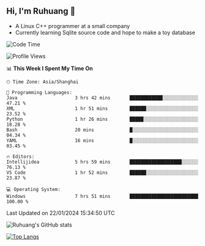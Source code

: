 ## Hi, I'm Ruhuang 👋

- A Linux C++ programmer at a small company
- Currently learning Sqlite source code and hope to make a toy database

<!--START_SECTION:waka-->
![Code Time](http://img.shields.io/badge/Code%20Time-63%20hrs%2035%20mins-blue)

![Profile Views](http://img.shields.io/badge/Profile%20Views-0-blue)

📊 **This Week I Spent My Time On** 

```text
🕑︎ Time Zone: Asia/Shanghai

💬 Programming Languages: 
Java                     3 hrs 42 mins       ████████████░░░░░░░░░░░░░   47.21 % 
XML                      1 hr 51 mins        ██████░░░░░░░░░░░░░░░░░░░   23.52 % 
Python                   1 hr 26 mins        █████░░░░░░░░░░░░░░░░░░░░   18.28 % 
Bash                     20 mins             █░░░░░░░░░░░░░░░░░░░░░░░░   04.34 % 
YAML                     16 mins             █░░░░░░░░░░░░░░░░░░░░░░░░   03.45 % 

🔥 Editors: 
Intellijidea             5 hrs 59 mins       ███████████████████░░░░░░   76.13 % 
VS Code                  1 hr 52 mins        ██████░░░░░░░░░░░░░░░░░░░   23.87 % 

💻 Operating System: 
Windows                  7 hrs 51 mins       █████████████████████████   100.00 % 
```


 Last Updated on 22/01/2024 15:34:50 UTC
<!--END_SECTION:waka-->

![Ruhuang's GitHub stats](https://github-readme-stats.vercel.app/api?username=ruhuang2001&count_private=true&hide_title=true&show_icons=true&theme=vue)

[![Top Langs](https://github-readme-stats.vercel.app/api/top-langs/?username=ruhuang2001&layout=compact)](https://github.com/anuraghazra/github-readme-stats)
